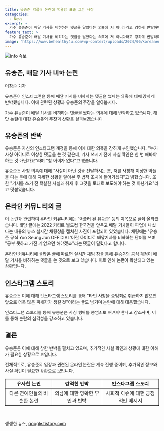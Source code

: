 ```yaml
---
title: 유승준 악플러 논란에 억울함 표출 그건 사칭
categories:
  - News
excerpt: >
  가수 유승준이 배달 기사를 비하하는 댓글을 달았다는 의혹에 저 아니다라고 강하게 반발하며, 사실 확인을 촉구했다. 사실이 아닌 것을 전달한 분과 사칭 가해자에 법적 조치를 취할 것이라며 기자들에 대한 비판도 쏟아냈다. 유승준은 타인 사칭을 중범죄로 취급해야 한다고 주장하며 논란을 해명하고 있다.
feature_text: >
  가수 유승준이 배달 기사를 비하하는 댓글을 달았다는 의혹에 저 아니다라고 강하게 반발하며, 사실 확인을 촉구했다. 사실이 아닌 것을 전달한 분과 사칭 가해자에 법적 조치를 취할 것이라며 기자들에 대한 비판도 쏟아냈다. 유승준은 타인 사칭을 중범죄로 취급해야 한다고 주장하며 논란을 해명하고 있다.
image: 'https://www.behealthy4u.com/wp-content/uploads/2024/06/koreanews.jpg'
---
```


<p><img src="https://www.behealthy4u.com/wp-content/uploads/2024/06/koreanews.jpg" alt="info 속보" /></p>

<h2 data-ke-size="size26">유승준, 배달 기사 비하 논란</h2>

<p>이창순 기자</p>

<p>유승준이 인스타그램을 통해 배달 기사를 비하하는 댓글을 썼다는 의혹에 대해 강하게 반박했습니다. 이에 관련된 상황과 유승준의 주장을 알아봅시다.</p>

<p data-ke-size="size16">가수 유승준이 배달 기사를 비하하는 댓글을 썼다는 의혹에 대해 반박하고 있습니다. 해당 논란에 대한 유승준의 주장과 상황을 살펴보겠습니다.</p>

<h2 data-ke-size="size24">유승준의 반박</h2>

<p>유승준은 자신의 인스타그램 계정을 통해 이에 대한 의혹을 강하게 부인했습니다. "누가 사칭 아이디로 이상한 댓글을 쓴 것 같은데, 기사 쓰시기 전에 사실 확인은 한 번 해봐야 하는 것 아닌가요"라며 "참 어이가 없다"고 했습니다.</p>

<p data-ke-size="size16">유승준은 사칭 의혹에 대해 "사실이 아닌 것을 전달하시는 분, 저를 사칭해 이상한 악플을 다는 분에 대해 자세한 상황을 알아본 후 법적 조치에 들어가겠다"고 밝혔습니다. 또한 "기사를 쓰기 전 확실한 사실과 취재 후 그것을 토대로 보도해야 하는 것 아닌가요"라고 덧붙였습니다.</p>

<h2 data-ke-size="size24">온라인 커뮤니티의 글</h2>

<p>이 논란과 관련하여 온라인 커뮤니티에는 '악플러 된 유승준' 등의 제목으로 글이 올라왔습니다. 해당 글에는 2022 카타르 월드컵 한국전을 앞두고 배달 기사들이 파업에 나섰다는 내용의 뉴스 실시간 채팅창을 캡처한 사진이 포함되어 있었습니다. 채팅에는 '유승준 공식 Yoo Seung Jun OFFICIAL'이란 아이디로 배달기사를 비하하는 단어를 쓰며 "공부 못하고 가진 거 없으면 해야겠죠"라는 댓글이 달렸다고 합니다.</p>

<p data-ke-size="size16">온라인 커뮤니티에 올라온 글에 따르면 실시간 채팅 창을 통해 유승준의 공식 계정이 배달 기사를 비하하는 댓글을 쓴 것으로 보고 있습니다. 이로 인해 논란이 확산되고 있는 상황입니다.</p>

<h2 data-ke-size="size24">인스타그램 스토리</h2>

<p>유승준은 이에 대해 인스타그램 스토리를 통해 "타인 사칭을 중범죄로 취급하지 않으면 앞으로 더욱 많은 피해자가 생길 것"이라는 글도 남기며 논란에 대해 대응했습니다.</p>

<p data-ke-size="size16">인스타그램 스토리를 통해 유승준은 사칭 행위를 중범죄로 여겨야 한다고 강조하며, 이를 통해 논란의 심각성을 강조하고 있습니다.</p>

<h2 data-ke-size="size24">결론</h2>

<p>유승준은 이에 대해 강한 반박을 펼치고 있으며, 추가적인 사실 확인과 상황에 대한 이해가 필요한 상황으로 보입니다.</p>

<p data-ke-size="size16">전체적으로, 유승준의 입장과 관련된 온라인 논란은 계속 진행 중이며, 추가적인 정보와 사실 확인이 필요한 상황으로 보입니다.</p>

<table style="width: 100%;" border="1">
<tbody>
<tr>
<td style="text-align: center; height: 17px;"><b>유사한 논란</b></td>
<td style="text-align: center; height: 17px;"><b>강력한 반박</b></td>
<td style="text-align: center; height: 17px;"><b>인스타그램 스토리</b></td>
</tr>
<tr>
<td style="text-align: center;">다른 연예인들의 비슷한 논란</td>
<td style="text-align: center;">의심에 대한 명확한 부인과 반박</td>
<td style="text-align: center;">사회적 이슈에 대한 긍정적인 메시지</td>
</tr>
</tbody>
</table>

<p data-ke-size="size16">&nbsp;</p>
생생한 뉴스, <a href="https://qoogle.tistory.com" rel="dofollow">qoogle.tistory.com</a>


